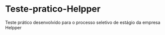 # Teste-pratico-Helpper
 Teste prático desenvolvido para o processo seletivo de estágio da empresa Helpper
